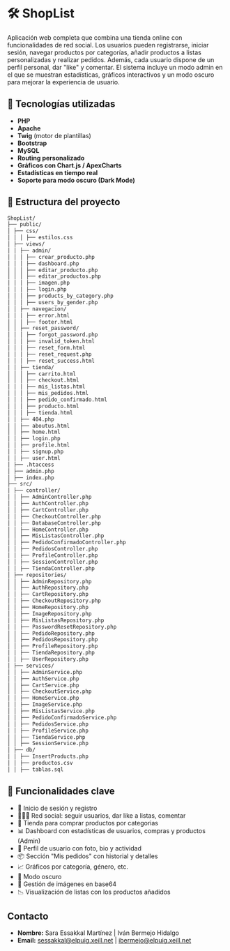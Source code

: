 # 🛠️ ShopList

Aplicación web completa que combina una tienda online con funcionalidades de red social. Los usuarios pueden registrarse, iniciar sesión, navegar productos por categorías, añadir productos a listas personalizadas y realizar pedidos. Además, cada usuario dispone de un perfil personal, dar "like" y comentar. El sistema incluye un modo admin en el que se muestran estadísticas, gráficos interactivos y un modo oscuro para mejorar la experiencia de usuario.

## 🚀 Tecnologías utilizadas

- **PHP**
- **Apache**
- **Twig** (motor de plantillas)
- **Bootstrap**
- **MySQL**
- **Routing personalizado**
- **Gráficos con Chart.js / ApexCharts**
- **Estadísticas en tiempo real**
- **Soporte para modo oscuro (Dark Mode)**

## 📁 Estructura del proyecto
```bash
ShopList/
├── public/
│ ├── css/
│ │ │ ├── estilos.css
│ ├── views/
│ │ ├── admin/
│ │ │ ├── crear_producto.php
│ │ │ ├── dashboard.php
│ │ │ ├── editar_producto.php
│ │ │ ├── editar_productos.php
│ │ │ ├── imagen.php
│ │ │ ├── login.php
│ │ │ ├── products_by_category.php
│ │ │ ├── users_by_gender.php
│ │ ├── navegacion/
│ │ │ ├── error.html
│ │ │ ├── footer.html
│ │ ├── reset_password/
│ │ │ ├── forgot_password.php
│ │ │ ├── invalid_token.html
│ │ │ ├── reset_form.html
│ │ │ ├── reset_request.php
│ │ │ ├── reset_success.html
│ │ ├── tienda/
│ │ │ ├── carrito.html
│ │ │ ├── checkout.html
│ │ │ ├── mis_listas.html
│ │ │ ├── mis_pedidos.html
│ │ │ ├── pedido_confirmado.html
│ │ │ ├── producto.html
│ │ │ ├── tienda.html
│ │ ├── 404.php
│ │ ├── aboutus.html
│ │ ├── home.html
│ │ ├── login.php
│ │ ├── profile.html
│ │ ├── signup.php
│ │ ├── user.html
│ ├── .htaccess
│ ├── admin.php
│ ├── index.php
├── src/
│ ├── controller/
│ │ ├── AdminController.php
│ │ ├── AuthController.php
│ │ ├── CartController.php
│ │ ├── CheckoutController.php
│ │ ├── DatabaseController.php
│ │ ├── HomeController.php
│ │ ├── MisListasController.php
│ │ ├── PedidoConfirmadoController.php
│ │ ├── PedidosController.php
│ │ ├── ProfileController.php
│ │ ├── SessionController.php
│ │ ├── TiendaController.php
│ ├── repositories/
│ │ ├── AdminRepository.php
│ │ ├── AuthRepository.php
│ │ ├── CartRepository.php
│ │ ├── CheckoutRepository.php
│ │ ├── HomeRepository.php
│ │ ├── ImageRepository.php
│ │ ├── MisListasRepository.php
│ │ ├── PasswordResetRepository.php
│ │ ├── PedidoRepository.php
│ │ ├── PedidosRepository.php
│ │ ├── ProfileRepository.php
│ │ ├── TiendaRepository.php
│ │ ├── UserRepository.php
│ ├── services/
│ │ ├── AdminService.php
│ │ ├── AuthService.php
│ │ ├── CartService.php
│ │ ├── CheckoutService.php
│ │ ├── HomeService.php
│ │ ├── ImageService.php
│ │ ├── MisListasService.php
│ │ ├── PedidoConfirmadoService.php
│ │ ├── PedidosService.php
│ │ ├── ProfileService.php
│ │ ├── TiendaService.php
│ │ ├── SessionService.php
│ ├── db/
│ │ ├── InsertProducts.php
│ │ ├── productos.csv
│ │ ├── tablas.sql

```

## 🧪 Funcionalidades clave

- 🔐 Inicio de sesión y registro
- 🧑🤝🧑 Red social: seguir usuarios, dar like a listas, comentar
- 🛒 Tienda para comprar productos por categorias
- 📊 Dashboard con estadísticas de usuarios, compras y productos (Admin)
- 👤 Perfil de usuario con foto, bio y actividad
- 📦 Sección "Mis pedidos" con historial y detalles
- 📈 Gráficos por categoría, género, etc.
- 🌙 Modo oscuro
- 📁 Gestión de imágenes en base64
- 📉 Visualización de listas con los productos añadidos


## Contacto

- **Nombre:** Sara Essakkal Martínez | Iván Bermejo Hidalgo
- **Email:** sessakkal@elpuig.xeill.net | ibermejo@elpuig.xeill.net
